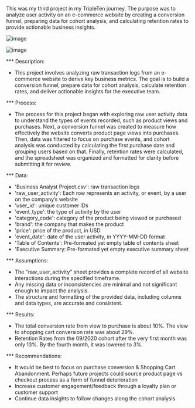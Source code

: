This was my third project in my TripleTen journey. The purpose was to analyze user activity on an e-commerce website by creating a conversion funnel, preparing data for cohort analysis, and calculating retention rates to provide actionable business insights.

![image](https://github.com/user-attachments/assets/5d137b43-d1af-403c-8658-590ebda225c7)

![image](https://github.com/user-attachments/assets/6407c442-d9f0-40fe-9150-85a59935285f)


*** Description: 
- This project involves analyzing raw transaction logs from an e-commerce website to derive key business metrics. The goal is to build a conversion funnel, prepare data for cohort analysis, calculate retention rates, and deliver actionable insights for the executive team.

*** Process:
- The process for this project began with exploring raw user activity data to understand the types of events recorded, such as product views and purchases. Next, a conversion funnel was created to measure how effectively the website converts product page views into purchases. Then, data was filtered to focus on purchase events, and cohort analysis was conducted by calculating the first purchase date and grouping users based on that. Finally, retention rates were calculated, and the spreadsheet was organized and formatted for clarity before submitting it for review.
  
*** Data:
- 'Business Analyst Project.csv': raw transaction logs
- 'raw_user_activity': Each row represents an activity, or event, by a user on the company’s website
- 'user_id': unique customer IDs
- 'event_type': the type of activity by the user
- 'category_code': category of the product being viewed or purchased
- 'brand': the company that makes the product
- 'price': price of the product, in USD
- 'event_date': date of the user activity, in YYYY-MM-DD format
- 'Table of Contents': Pre-formated yet empty table of contents sheet
- 'Executive Summary: Pre-formated yet empty executive summary sheet
  
*** Assumptions:
- The "raw_user_activity" sheet provides a complete record of all website interactions during the specified timeframe.
- Any missing data or inconsistencies are minimal and not significant enough to impact the analysis.
- The structure and formatting of the provided data, including columns and data types, are accurate and consistent.
  
*** Results:
- The total conversion rate from view to purchase is about 10%. The view to shopping cart conversion rate was about 29%.
- Retention Rates from the 09/2020 cohort after the very first month was only 13%. By the fourth month, it was lowered to 3%.
  
*** Recommendations: 
- It would be best to focus on purchase conversion & Shopping Cart Abandonment. Perhaps future projects could source product page vs checkout process as a form of funnel deterioration
- Increase customer engagement/feedback through a loyalty plan or customer support
- Continue data insights to follow changes along the cohort analysis
